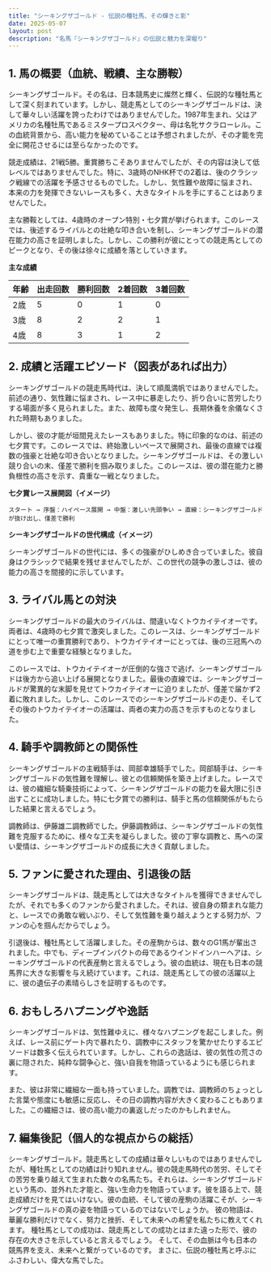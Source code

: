 ```yaml
---
title: "シーキングザゴールド - 伝説の種牡馬、その輝きと影"
date: 2025-05-07
layout: post
description: "名馬『シーキングザゴールド』の伝説と魅力を深堀り"
---
```


## 1. 馬の概要（血統、戦績、主な勝鞍）

シーキングザゴールド。その名は、日本競馬史に燦然と輝く、伝説的な種牡馬として深く刻まれています。しかし、競走馬としてのシーキングザゴールドは、決して華々しい活躍を誇ったわけではありませんでした。1987年生まれ、父はアメリカの名種牡馬であるミスタープロスペクター、母は名牝サクラローレル。この血統背景から、高い能力を秘めていることは予想されましたが、その才能を完全に開花させるには至らなかったのです。

競走成績は、21戦5勝。重賞勝ちこそありませんでしたが、その内容は決して低レベルではありませんでした。特に、3歳時のNHK杯での2着は、後のクラシック戦線での活躍を予感させるものでした。しかし、気性難や故障に悩まされ、本来の力を発揮できないレースも多く、大きなタイトルを手にすることはありませんでした。

主な勝鞍としては、4歳時のオープン特別・七夕賞が挙げられます。このレースでは、後述するライバルとの壮絶な叩き合いを制し、シーキングザゴールドの潜在能力の高さを証明しました。しかし、この勝利が彼にとっての競走馬としてのピークとなり、その後は徐々に成績を落としていきます。

**主な成績**

| 年齢 | 出走回数 | 勝利回数 | 2着回数 | 3着回数 |
|---|---|---|---|---|
| 2歳 | 5 | 0 | 1 | 0 |
| 3歳 | 8 | 2 | 2 | 1 |
| 4歳 | 8 | 3 | 1 | 2 |


## 2. 成績と活躍エピソード（図表があれば出力）

シーキングザゴールドの競走馬時代は、決して順風満帆ではありませんでした。前述の通り、気性難に悩まされ、レース中に暴走したり、折り合いに苦労したりする場面が多く見られました。また、故障も度々発生し、長期休養を余儀なくされた時期もありました。

しかし、彼の才能が垣間見えたレースもありました。特に印象的なのは、前述の七夕賞です。このレースでは、終始激しいペースで展開され、最後の直線では複数の強豪と壮絶な叩き合いとなりました。シーキングザゴールドは、その激しい競り合いの末、僅差で勝利を掴み取りました。このレースは、彼の潜在能力と勝負根性の高さを示す、貴重な一戦となりました。

**七夕賞レース展開図（イメージ）**

```
スタート → 序盤：ハイペース展開 → 中盤：激しい先頭争い → 直線：シーキングザゴールドが抜け出し、僅差で勝利
```

**シーキングザゴールドの世代構成（イメージ）**

シーキングザゴールドの世代には、多くの強豪がひしめき合っていました。彼自身はクラシックで結果を残せませんでしたが、この世代の競争の激しさは、彼の能力の高さを間接的に示しています。


## 3. ライバル馬との対決

シーキングザゴールドの最大のライバルは、間違いなくトウカイテイオーです。両者は、4歳時の七夕賞で激突しました。このレースは、シーキングザゴールドにとって唯一の重賞勝利であり、トウカイテイオーにとっては、後の三冠馬への道を歩む上で重要な経験となりました。

このレースでは、トウカイテイオーが圧倒的な強さで逃げ、シーキングザゴールドは後方から追い上げる展開となりました。最後の直線では、シーキングザゴールドが驚異的な末脚を見せてトウカイテイオーに迫りましたが、僅差で届かず2着に敗れました。しかし、このレースでのシーキングザゴールドの走り、そしてその後のトウカイテイオーの活躍は、両者の実力の高さを示すものとなりました。


## 4. 騎手や調教師との関係性

シーキングザゴールドの主戦騎手は、岡部幸雄騎手でした。岡部騎手は、シーキングザゴールドの気性難を理解し、彼との信頼関係を築き上げました。レースでは、彼の繊細な騎乗技術によって、シーキングザゴールドの能力を最大限に引き出すことに成功しました。特に七夕賞での勝利は、騎手と馬の信頼関係がもたらした結果と言えるでしょう。

調教師は、伊藤雄二調教師でした。伊藤調教師は、シーキングザゴールドの気性難を克服するために、様々な工夫を凝らしました。彼の丁寧な調教と、馬への深い愛情は、シーキングザゴールドの成長に大きく貢献しました。


## 5. ファンに愛された理由、引退後の話

シーキングザゴールドは、競走馬としては大きなタイトルを獲得できませんでしたが、それでも多くのファンから愛されました。それは、彼自身の類まれな能力と、レースでの勇敢な戦いぶり、そして気性難を乗り越えようとする努力が、ファンの心を掴んだからでしょう。

引退後は、種牡馬として活躍しました。その産駒からは、数々のG1馬が輩出されました。中でも、ディープインパクトの母であるウインドインハーヘアは、シーキングザゴールドの代表産駒と言えるでしょう。彼の血統は、現在も日本の競馬界に大きな影響を与え続けています。これは、競走馬としての彼の活躍以上に、彼の遺伝子の素晴らしさを証明するものです。


## 6. おもしろハプニングや逸話

シーキングザゴールドは、気性難ゆえに、様々なハプニングを起こしました。例えば、レース前にゲート内で暴れたり、調教中にスタッフを驚かせたりするエピソードは数多く伝えられています。しかし、これらの逸話は、彼の気性の荒さの裏に隠された、純粋な闘争心と、強い自我を物語っているようにも感じられます。

また、彼は非常に繊細な一面も持っていました。調教では、調教師のちょっとした言葉や態度にも敏感に反応し、その日の調教内容が大きく変わることもありました。この繊細さは、彼の高い能力の裏返しだったのかもしれません。


## 7. 編集後記（個人的な視点からの総括）

シーキングザゴールド。競走馬としての成績は華々しいものではありませんでしたが、種牡馬としての功績は計り知れません。彼の競走馬時代の苦労、そしてその苦労を乗り越えて生まれた数々の名馬たち。それらは、シーキングザゴールドという馬の、並外れた才能と、強い生命力を物語っています。彼を語る上で、競走成績だけを見てはいけない。彼の血統、そして彼の産駒の活躍こそが、シーキングザゴールドの真の姿を物語っているのではないでしょうか。  彼の物語は、華麗な勝利だけでなく、努力と挫折、そして未来への希望を私たちに教えてくれます。  種牡馬としての成功は、競走馬としての成功とはまた違った形で、彼の存在の大きさを示していると言えるでしょう。  そして、その血脈は今も日本の競馬界を支え、未来へと繋がっているのです。  まさに、伝説の種牡馬と呼ぶにふさわしい、偉大な馬でした。
